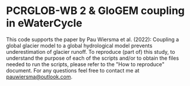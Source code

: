 # PCRGLOB-WB 2 & GloGEM coupling in eWaterCycle 

This code supports the paper by Pau Wiersma et al. (2022): Coupling a global glacier model to a global hydrological model prevents underestimation of glacier runoff.
To reproduce (part of) this study, to understand the purpose of each of the scripts and/or to obtain the files needed to run the scripts, please refer to the "How to reproduce" document. 
For any questions feel free to contact me at pauwiersma@outlook.com.
